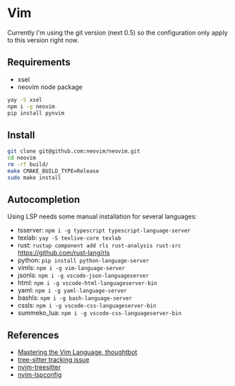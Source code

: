 # Vim 

Currently I'm using the git version (next 0.5) so the configuration only apply
to this version right now.

## Requirements

- xsel
- neovim node package

```sh
yay -S xsel
npm i -g neovim
pip install pynvim
```

## Install

```sh
git clone git@github.com:neovim/neovim.git
cd neovim
rm -rf build/
make CMAKE_BUILD_TYPE=Release
sudo make install
```

## Autocompletion

Using LSP needs some manual installation for several languages:

- tsserver: `npm i -g typescript typescript-language-server`
- texlab: `yay -S texlive-core texlab`
- rust: `rustup component add rls rust-analysis rust-src` https://github.com/rust-lang/rls
- python: `pip install python-language-server`
- vimls: `npm i -g vim-language-server`
- jsonls: `npm i -g vscode-json-languageserver`
- html: `npm i -g vscode-html-languageserver-bin`
- yaml: `npm i -g yaml-language-server`
- bashls: `npm i -g bash-language-server`
- cssls: `npm i -g vscode-css-languageserver-bin`
- summeko_lua: `npm i -g vscode-css-languageserver-bin`

## References

- [Mastering the Vim Language, thoughtbot](https://www.youtube.com/watch?v=wlR5gYd6um0)
- [tree-sitter tracking issue](https://github.com/neovim/neovim/issues/11724)
- [nvim-treesitter](https://github.com/nvim-treesitter/nvim-treesitter)
- [nvim-lspconfig](https://github.com/neovim/nvim-lspconfig)
